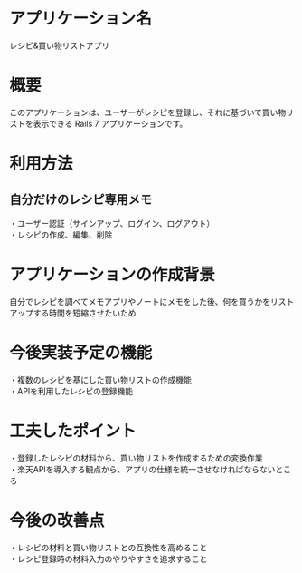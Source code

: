 # アプリケーション名
レシピ&買い物リストアプリ

# 概要
このアプリケーションは、ユーザーがレシピを登録し、それに基づいて買い物リストを表示できる Rails 7 アプリケーションです。

# 利用方法
## 自分だけのレシピ専用メモ
・ユーザー認証（サインアップ、ログイン、ログアウト）  
・レシピの作成、編集、削除    

# アプリケーションの作成背景
自分でレシピを調べてメモアプリやノートにメモをした後、何を買うかをリストアップする時間を短縮させたいため

# 今後実装予定の機能
・複数のレシピを基にした買い物リストの作成機能  
・APIを利用したレシピの登録機能  

# 工夫したポイント
・登録したレシピの材料から、買い物リストを作成するための変換作業  
・楽天APIを導入する観点から、アプリの仕様を統一させなければならないところ  

# 今後の改善点
・レシピの材料と買い物リストとの互換性を高めること  
・レシピ登録時の材料入力のやりやすさを追求すること    